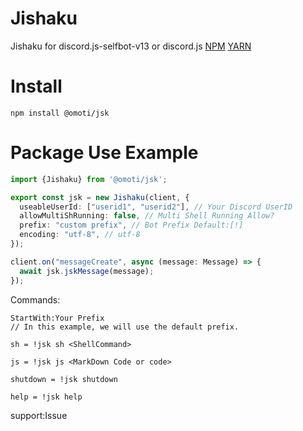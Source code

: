 # Jishaku
Jishaku for discord.js-selfbot-v13 or discord.js
[NPM](https://www.npmjs.com/package/@omoti/jsk)
[YARN](https://yarnpkg.com/package?q=%40omoti%2Fjsk&name=%40omoti%2Fjsk)

# Install

```
npm install @omoti/jsk
```

# Package Use Example

```typescript
import {Jishaku} from '@omoti/jsk';

export const jsk = new Jishaku(client, {
  useableUserId: ["userid1", "userid2"], // Your Discord UserID
  allowMultiShRunning: false, // Multi Shell Running Allow?
  prefix: "custom prefix", // Bot Prefix Default:[!]
  encoding: "utf-8", // utf-8 
});

client.on("messageCreate", async (message: Message) => {
  await jsk.jskMessage(message);
});
```

Commands:

```
StartWith:Your Prefix
// In this example, we will use the default prefix.

sh = !jsk sh <ShellCommand>

js = !jsk js <MarkDown Code or code>

shutdown = !jsk shutdown 

help = !jsk help

```
support:Issue
